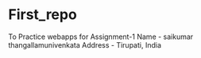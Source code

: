 # First_repo
To Practice webapps for Assignment-1
Name - saikumar thangallamunivenkata
Address - Tirupati, India
